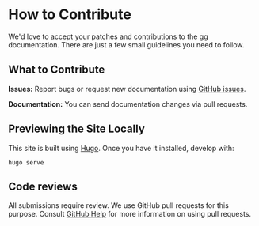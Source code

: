 # How to Contribute

We'd love to accept your patches and contributions to the gg documentation.
There are just a few small guidelines you need to follow.

## What to Contribute

**Issues:** Report bugs or request new documentation using [GitHub issues][issues].

**Documentation:** You can send documentation changes via pull requests.

[issues]: https://github.com/gg-scm/gg/issues

## Previewing the Site Locally

This site is built using [Hugo][]. Once you have it installed, develop with:

```
hugo serve
```

[Hugo]: https://gohugo.io/

## Code reviews

All submissions require review. We use GitHub pull requests for this purpose.
Consult [GitHub Help](https://help.github.com/articles/about-pull-requests/) for
more information on using pull requests.
